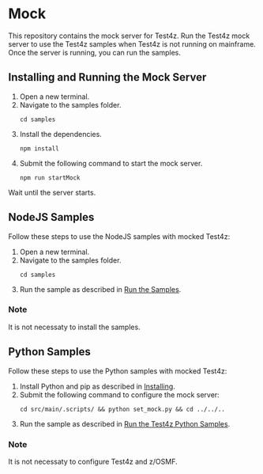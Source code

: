 # Mock
This repository contains the mock server for Test4z. Run the Test4z mock server to use the Test4z samples when Test4z is not running on mainframe. Once the server is running, you can run the samples.

## Installing and Running the Mock Server
1. Open a new terminal.
2. Navigate to the samples folder.
   ```
   cd samples
   ```
3. Install the dependencies.
   ```
   npm install
   ```
4. Submit the following command to start the mock server.
   ```
   npm run startMock
   ```
Wait until the server starts.

## NodeJS Samples
Follow these steps to use the NodeJS samples with mocked Test4z:
1. Open a new terminal.
2. Navigate to the samples folder.
   ```
   cd samples
   ```
3. Run the sample as described in [Run the Samples](/samples/nodejs#run-the-samples).
### Note
It is not necessaty to install the samples.

## Python Samples
Follow these steps to use the Python samples with mocked Test4z:
1. Install Python and pip as described in [Installing](/samples/python/README.md#installing).
2. Submit the following command to configure the mock server:
    ```
   cd src/main/.scripts/ && python set_mock.py && cd ../../..
   ```
3. Run the sample as described in [Run the Test4z Python Samples](/samples/python/README.md#run-test4z-python-samples).
### Note
It is not necessaty to configure Test4z and z/OSMF.
